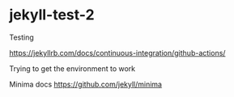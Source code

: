 # jekyll-test-2

Testing

https://jekyllrb.com/docs/continuous-integration/github-actions/

Trying to get the environment to work

Minima docs
https://github.com/jekyll/minima